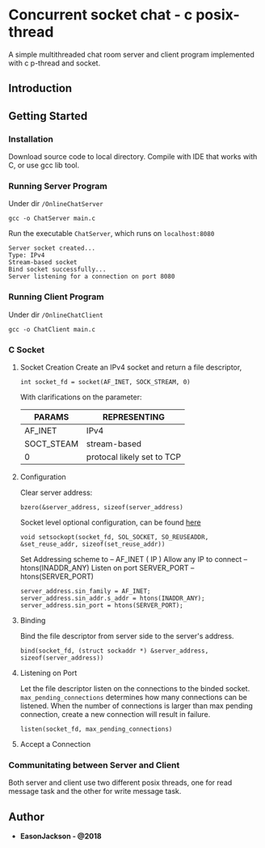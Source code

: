# Concurrent socket chat - c posix-thread

A simple multithreaded chat room server and client program implemented with c p-thread and socket.

## Introduction

## Getting Started

### Installation

Download source code to local directory. Compile with IDE that works with C, or use gcc lib tool.

### Running Server Program

Under dir ```/OnlineChatServer```

```
gcc -o ChatServer main.c
```

Run the executable ```ChatServer```, which runs on ```localhost:8080```

```
Server socket created...
Type: IPv4
Stream-based socket
Bind socket successfully...
Server listening for a connection on port 8080
```

### Running Client Program


Under dir ```/OnlineChatClient```

```
gcc -o ChatClient main.c
```

### C Socket
1. Socket Creation
    Create an IPv4 socket and return a file descriptor, 
    
    ```int socket_fd = socket(AF_INET, SOCK_STREAM, 0)```
    
    With clarifications on the parameter:
    
    PARAMS | REPRESENTING
    --- | ---
    AF_INET | IPv4 
    SOCT_STEAM | stream-based
    0 | protocal likely set to TCP
    
2. Configuration
    
    Clear server address:
    
    ```bzero(&server_address, sizeof(server_address)```
    
    Socket level optional configuration, can be found [here](http://www.delorie.com/gnu/docs/glibc/libc_352.html)
    
    ```void setsockopt(socket_fd, SOL_SOCKET, SO_REUSEADDR, &set_reuse_addr, sizeof(set_reuse_addr))```
    
    Set Addressing scheme to – AF_INET ( IP )
    Allow any IP to connect – htons(INADDR_ANY)
    Listen on port SERVER_PORT – htons(SERVER_PORT)
    
    ```
    server_address.sin_family = AF_INET;
    server_address.sin_addr.s_addr = htons(INADDR_ANY);
    server_address.sin_port = htons(SERVER_PORT);
    ```
    
3. Binding
    
    Bind the file descriptor from server side to the server's address.
    
    ```bind(socket_fd, (struct sockaddr *) &server_address, sizeof(server_address))```

4. Listening on Port
    
    Let the file descriptor listen on the connections to the binded socket. ```max_pending_connections``` determines how many connections can be listened. When the number of connections is larger than max pending connection, create a new connection will result in failure.
    
    ```listen(socket_fd, max_pending_connections)```
    

5. Accept a Connection

### Communitating between Server and Client

Both server and client use two different posix threads, one for read message task and the other for write message task.

## Author
* **EasonJackson - @2018**

